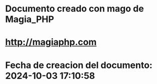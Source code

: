 # 
# Documento creado con mago de Magia_PHP 
# http://magiaphp.com 
# Fecha de creacion del documento: 2024-10-03 17:10:58 
